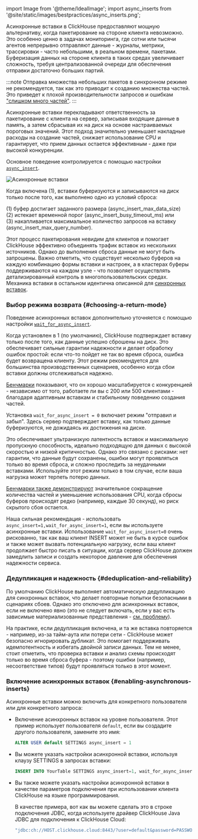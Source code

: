 import Image from '@theme/IdealImage';
import async_inserts from '@site/static/images/bestpractices/async_inserts.png';

Асинхронные вставки в ClickHouse предоставляют мощную альтернативу, когда пакетирование на стороне клиента невозможно. Это особенно ценно в задачах мониторинга, где сотни или тысячи агентов непрерывно отправляют данные - журналы, метрики, трассировки - часто небольшими, в реальном времени, пакетами. Буферизация данных на стороне клиента в таких средах увеличивает сложность, требуя централизованной очереди для обеспечения отправки достаточно больших партий.

:::note
Отправка множества небольших пакетов в синхронном режиме не рекомендуется, так как это приводит к созданию множества частей. Это приведет к плохой производительности запросов и ошибкам ["слишком много частей"](/knowledgebase/exception-too-many-parts).
:::

Асинхронные вставки перекладывают ответственность за пакетирование с клиента на сервер, записывая входящие данные в память, а затем сбрасывая их на диск на основе настраиваемых пороговых значений. Этот подход значительно уменьшает накладные расходы на создание частей, снижает использование CPU и гарантирует, что прием данных остается эффективным - даже при высокой конкуренции.

Основное поведение контролируется с помощью настройки [`async_insert`](/operations/settings/settings#async_insert).

<Image img={async_inserts} size="lg" alt="Асинхронные вставки"/>

Когда включена (1), вставки буферизуются и записываются на диск только после того, как выполнено одно из условий сброса:

(1) буфер достигает заданного размера (async_insert_max_data_size)  
(2) истекает временной порог (async_insert_busy_timeout_ms) или  
(3) накапливается максимальное количество запросов на вставку (async_insert_max_query_number).

Этот процесс пакетирования невидим для клиентов и помогает ClickHouse эффективно объединять трафик вставок из нескольких источников. Однако до выполнения сброса данные не могут быть запрошены. Важно отметить, что существует несколько буферов на каждую комбинацию формы вставки и настроек, а в кластерах буферы поддерживаются на каждом узле - что позволяет осуществлять детализированный контроль в многопользовательских средах. Механика вставки в остальном идентична описанной для [синхронных вставок](/best-practices/selecting-an-insert-strategy#synchronous-inserts-by-default).

### Выбор режима возврата {#choosing-a-return-mode}

Поведение асинхронных вставок дополнительно уточняется с помощью настройки [`wait_for_async_insert`](/operations/settings/settings#wait_for_async_insert).

Когда установлен в 1 (по умолчанию), ClickHouse подтверждает вставку только после того, как данные успешно сброшены на диск. Это обеспечивает сильные гарантии надежности и делает обработку ошибок простой: если что-то пойдет не так во время сброса, ошибка будет возвращена клиенту. Этот режим рекомендуется для большинства производственных сценариев, особенно когда сбои вставки должны отслеживаться надежно.

[Бенчмарки](https://clickhouse.com/blog/asynchronous-data-inserts-in-clickhouse) показывают, что он хорошо масштабируется с конкуренцией - независимо от того, работаете ли вы с 200 или 500 клиентами - благодаря адаптивным вставкам и стабильному поведению создания частей.

Установка `wait_for_async_insert = 0` включает режим "отправил и забыл". Здесь сервер подтверждает вставку, как только данные буферизуются, не дожидаясь их достижения на диске.

Это обеспечивает ультранизкую латентность вставок и максимальную пропускную способность, идеально подходящую для данных с высокой скоростью и низкой критичностью. Однако это связано с рисками: нет гарантии, что данные будут сохранены, ошибки могут проявляться только во время сброса, и сложно проследить за неудачными вставками. Используйте этот режим только в том случае, если ваша нагрузка может терпеть потерю данных.

[Бенчмарки также демонстрируют](https://clickhouse.com/blog/asynchronous-data-inserts-in-clickhouse) значительное сокращение количества частей и уменьшение использования CPU, когда сбросы буферов происходят редко (например, каждые 30 секунд), но риск скрытого сбоя остается.

Наша сильная рекомендация - использовать `async_insert=1,wait_for_async_insert=1`, если вы используете асинхронные вставки. Использование `wait_for_async_insert=0` очень рискованно, так как ваш клиент INSERT может не быть в курсе ошибок и также может вызвать потенциальную нагрузку, если ваш клиент продолжает быстро писать в ситуации, когда сервер ClickHouse должен замедлить записи и создать некоторое давление для обеспечения надежности сервиса.

### Дедупликация и надежность {#deduplication-and-reliability}

По умолчанию ClickHouse выполняет автоматическую дедупликацию для синхронных вставок, что делает повторные попытки безопасными в сценариях сбоев. Однако это отключено для асинхронных вставок, если не включено явно (это не следует включать, если у вас есть зависимые материализованные представления - [см. проблему](https://github.com/ClickHouse/ClickHouse/issues/66003)).

На практике, если дедупликация включена, и та же вставка повторяется - например, из-за тайм-аута или потери сети - ClickHouse может безопасно игнорировать дубликат. Это помогает поддерживать идемпотентность и избегать двойной записи данных. Тем не менее, стоит отметить, что проверка вставки и анализ схемы происходят только во время сброса буфера - поэтому ошибки (например, несоответствие типов) будут проявляться только в этот момент.

### Включение асинхронных вставок {#enabling-asynchronous-inserts}

Асинхронные вставки можно включить для конкретного пользователя или для конкретного запроса:

- Включение асинхронных вставок на уровне пользователя. Этот пример использует пользователя `default`, если вы создадите другого пользователя, замените это имя:  
  ```sql
  ALTER USER default SETTINGS async_insert = 1
  ```
- Вы можете указать настройки асинхронной вставки, используя клаузу SETTINGS в запросах вставки:  
  ```sql
  INSERT INTO YourTable SETTINGS async_insert=1, wait_for_async_insert=1 VALUES (...)
  ```
- Вы также можете указать настройки асинхронной вставки в качестве параметров подключения при использовании клиента ClickHouse на языке программирования.

  В качестве примера, вот как вы можете сделать это в строке подключения JDBC, когда используете драйвер ClickHouse Java JDBC для подключения к ClickHouse Cloud:  
  ```bash
  "jdbc:ch://HOST.clickhouse.cloud:8443/?user=default&password=PASSWORD&ssl=true&custom_http_params=async_insert=1,wait_for_async_insert=1"
  ```
